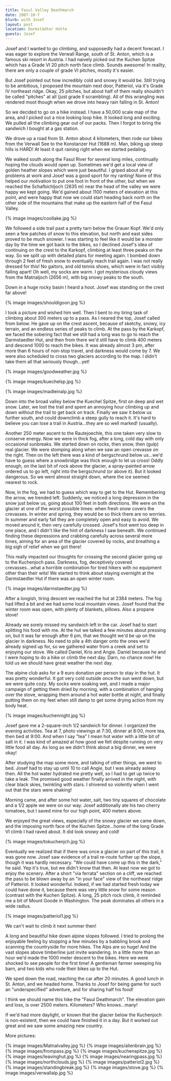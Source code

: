 ```yaml
---
title: Fasul Valley Deathmarch
date: 2007-10-7
blurb: with Josef
layout: post
location: Darmstädter Hütte
guests: Josef
---
```


Josef and I wanted to go climbing, and supposedly had a decent forecast.
I was eager to explore the Verwall Range, south of St. Anton, which is
a famous ski resort in Austria. I had naively picked out the Kuchen Spitze
which has a Grade VI 20 pitch north face climb. Sounds awesome! In reality,
there are only a couple of grade VI pitches, mostly it's easier.
  
  
But Josef pointed out how incredibly cold and snowy it would be. Still
trying to be ambitious, I proposed the mountain next door, Patteriol, via
it's Grade IV northeast ridge. Okay, 25 pitches, but about half of them
really shouldn't be called "pitches" at all (just grade II scrambling).
All of this wrangling was rendered moot though when we drove into heavy
rain falling in St. Anton!
  
  
So we decided to go on a hike instead. I have a 50,000 scale map of the
area, and I picked out a nice looking loop hike. It looked long and exciting.
We pulled all the climbing gear out of our packs. Then I forgot to bring
the sandwich I bought at a gas station.
  
  
We drove up a road from St. Anton about 4 kilometers, then rode our bikes
from the Verwall See to the Konstanzer Hut (1688 m). Man, biking up steep
hills is HARD! At least it quit raining right when we started pedaling.
  
  
We walked south along the Fasul River for several long miles, continually
hoping the clouds would open up. Sometimes we'd get a local view of golden
heather slopes which were just beautiful. I griped about all my problems
at work and Josef was a good sport for my ranting! None of this helped
our motivation to put one foot in front of the other, but when we reached
the Schafbichljoch (2635 m) near the head of the valley we were happy we
kept going. We'd gained about 1100 meters of elevation at this point, and
were happy that now we could start heading back north on the other side
of the mountains that make up the eastern half of the Fasul Valley.
  
  
{% image images/coollake.jpg %}
  
  
We followed a side trail past a pretty tarn below the Grauer Kopf. We'd
only seen a few patches of snow to this elevation, but north and east sides
proved to be much snowier. I was starting to feel like it would be a monster
day by the time we got back to the bikes, so I declined Josef's idea of
continuing on the crest to the Karkopf, climbing at least three peaks on
the way. So we split up with detailed plans for meeting again. I bombed
down through 2 feet of fresh snow to eventually reach trail again. I was
not really dressed for this! No gaitors, and old tennis shoes, which were
in fact visibly falling apart! Oh well, my socks are warm. I got mysterious
cloudy views from the Matnaljoch (2656 m), with big snowy peaks to the
south.
  
  
Down in a huge rocky basin I heard a hoot. Josef was standing on the crest
far above!
  
  
{% image images/shouldigoon.jpg %}
  
  
I took a picture and wished him well. Then I bent to my tiring task of
climbing about 300 meters up to a pass. As I neared the top, Josef called
from below. He gave up on the crest ascent, because of sketchy, snowy,
icy terrain, and an endless series of peaks to climb. At the pass by the
Karkopf, we faced the sobering fact that we still had a long was to go
to reach the Darmstaedter Hut, and then from there we'd still have to climb
400 meters and descend 1000 to reach the bikes. It was already almost 3
pm, after more than 6 hours of non-stop travel, and darkness would come
by 7\. We were also scheduled to cross two glaciers according to the map.
I didn't take them all that seriously though...yet!
  
  
{% image images/goodweather.jpg %}
  
  
{% image images/kuechelsp.jpg %}
  
  
{% image images/madleinalp.jpg %}
  
  
Down into the broad valley below the Kuechel Spitze, first on deep and
wet snow. Later, we lost the trail and spent an annoying hour climbing
up and down without the trail to get back on track. Finally we saw it below
us further south, and could downclimb a steep gully to reach it. It's hard
to believe you can lose a trail in Austria...they are so well marked! (usually).
  
  
Another 250 meter ascent to the Rautejoechle, this one taken very slow
to conserve energy. Now we were in thick fog, after a long, cold day with
only occasional sunbreaks. We started down on rocks, then snow, then (gulp)
real glacier. We were stomping along when we saw an open crevasse on the
right. Then on the left there was a kind of bergschrund below us...we'd
have to guess where a snowbridge was thick enough to let us cross! Oddly
enough, on the last bit of rock above the glacier, a spray-painted arrow
ordered us to go left, right into the bergschrund (or above it). But it
looked dangerous. So we went almost straight down, where the ice seemed
nearest to rock.
  
  
Now, in the fog, we had to guess which way to get to the Hut. Remembering
the arrow, we trended left. Suddenly, we noticed a long depression in the
snow just below us, going about 100 feet in both directions. We were on
the glacier at one of the worst possible times: when fresh snow covers
the crevasses. In winter and spring, they would be so thick there are no
worries. In summer and early fall they are completely open and easy to
avoid. We moved around it, then very carefully crossed. Josef's foot went
too deep in one place, and I didn't like the hint of darkness I saw beneath.
We continued finding these depressions and crabbing carefully across several
more times, aiming for an area of the glacier covered by rocks, and breathing
a big sigh of relief when we got there!
  
  
This really impacted our thoughts for crossing the second glacier going
up to the Kuchenjoch pass. Darkness, fog, deceptively covered crevasses...what
a horrible combination for tired hikers with no equipment other than their
wits! We started to think about staying overnight at the Darmstaedter Hut
if there was an open winter room.
  
  
{% image images/darmstaedter.jpg %}
  
  
After a longish, tiring descent we reached the hut at 2384 meters. The
fog had lifted a bit and we had some local mountain views. Josef found
that the winter room was open, with plenty of blankets, pillows. Also a
propane stove!
  
  
Already we sorely missed my sandwich left in the car. Josef had to start
splitting his food with me. At the hut we talked a few minutes about pressing
on, but it was far enough after 6 pm, that we thought we'd be up on the
glacier in darkness. No need to pile a 4th danger onto the ones we'd already
signed up for, so we gathered water from a creek and set to enjoying our
stove. We called Daniel, Kris and Angie. Daniel because he and I were hoping
to do a hike or climb the next day. Darn, no chance now! He told us we
should have great weather the next day.
  
  
The alpine club asks for a 9 euro donation per person to stay in the hut.
It was pretty wonderful. It got very cold outside once the sun went down,
but we were quite cozy. My socks were soaking wet, and I made a major campaign
of getting them dried by morning, with a combination of hanging over the
stove, wrapping them around a hot water bottle at night, and finally putting
them on my feet when still damp to get some drying action from my body
heat.
  
  
{% image images/kuchennight.jpg %}
  
  
Josef gave me a 2-square-inch 1/2 sandwich for dinner. I organized the
evening activities. Tea at 7, photo viewings at 7:30, dinner at 8:00, more
tea, then bed at 9:00\. And when I say "tea" I mean hot water with a little
bit of salt in it. I was kind of amazed at how good we felt despite running
on very little food all day. As long as we didn't think about a big dinner,
we were okay!
  
  
After studying the map some more, and talking of other things, we went
to bed. Josef had to stay up until 10 to call Angie, but I was already
asleep then. All the hot water hydrated me pretty well, so I had to get
up twice to take a leak. The promised good weather finally arrived in the
night, with clear black skies, twinkling with stars. I shivered so violently
when I went out that the stars were shaking!
  
  
Morning came, and after some hot water, salt, two tiny squares of chocolate
and a 1/2 apple we were on our way. Josef additionally ate his two cherry
tomatoes, but I saved mine for our high point, 400 meters above.
  
  
We enjoyed the great views, especially of the snowy glacier we came down,
and the imposing north face of the Kuchen Spitze...home of the long Grade
VI climb I had raved about. It did look snowy and cold!
  
  
{% image images/tokuchenjch.jpg %}
  
Eventually we realized that if there was once a glacier on part of this
trail, it was gone now. Josef saw evidence of a trail re-route further
up the slope, though it was hardly necessary. "We could have come up this
in the dark," he said. Yep it's true, but we didn't know that then. At
least now we got to enjoy the scenery. After a short "via ferrata" section
on a cliff, we reached the pass to be blown away by an "in your face" view
of the northeast ridge of Patteriol. It looked wonderful. Indeed, if we
had started fresh today we could have done it, because there was very little
snow for some reason (contrast with the Kuchen Spitze). A long, 25 pitch
rock climb, it reminded me a bit of Mount Goode in Washington. The peak
dominates all others in a wide radius.
  
  
{% image images/patteriol1.jpg %}
  
  
We can't wait to climb it next summer then!
  
  
A long and beautiful hike down alpine slopes followed. I tried to prolong
the enjoyable feeling by stopping a few minutes by a babbling brook and
scanning the countryside for more hikes. The Alps are so huge! And the
vast slopes above timberline just invite wandering. In a little more than
an hour we'd made the 1000 meter descent to the bikes. Here we were shocked
to see people for the first time! A gentleman farmer sweeping his barn,
and two kids who rode their bikes up to the Hut.
  
  
We sped down the road, reaching the car after 20 minutes. A good lunch
in St. Anton, and we headed home. Thanks to Josef for being game for such
an "underspecified" adventure, and for sharing half his food!
  
  
I think we should name this hike the "Fasul Deathmarch". The elevation
gain and loss, is over 2500 meters. Kilometers? Who knows...many!
  
  
If we'd had more daylight, or known that the glacier below the Kuchenjoch
is non-existent, then we could have finished it in a day. But it worked
out great and we saw some amazing new country.
  
  
More pictures:

{% image images/Matnalvalley.jpg %}
{% image images/alienbrain.jpg %}
{% image images/frompass.jpg %}
{% image images/kuchenspitze.jpg %}
{% image images/leavinghut.jpg %}
{% image images/nearingpass.jpg %}
{% image images/northclouds.jpg %}
{% image images/patteriol2.jpg %}
{% image images/standingbreak.jpg %}
{% image images/stove.jpg %}
{% image images/verwallalp.jpg %}


